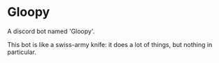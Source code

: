 # Gloopy
A discord bot named 'Gloopy'. 

This bot is like a swiss-army knife: it does a lot of things, but nothing in particular.

